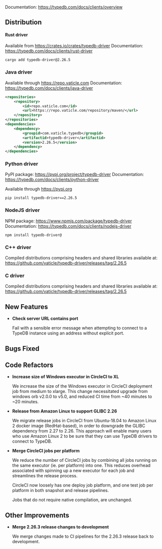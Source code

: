 Documentation: https://typedb.com/docs/clients/overview

## Distribution

#### Rust driver

Available from https://crates.io/crates/typedb-driver
Documentation: https://typedb.com/docs/clients/rust-driver


```sh
cargo add typedb-driver@2.26.5
```


### Java driver

Available through https://repo.vaticle.com
Documentation: https://typedb.com/docs/clients/java-driver

```xml
<repositories>
    <repository>
        <id>repo.vaticle.com</id>
        <url>https://repo.vaticle.com/repository/maven/</url>
    </repository>
</repositories>
<dependencies>
    <dependency>
        <groupid>com.vaticle.typedb</groupid>
        <artifactid>typedb-driver</artifactid>
        <version>2.26.5</version>
    </dependency>
</dependencies>
```

### Python driver

PyPI package: https://pypi.org/project/typedb-driver
Documentation: https://typedb.com/docs/clients/python-driver

Available through https://pypi.org

```
pip install typedb-driver==2.26.5
```

### NodeJS driver

NPM package: https://www.npmjs.com/package/typedb-driver
Documentation: https://typedb.com/docs/clients/nodejs-driver

```
npm install typedb-driver@
```

### C++ driver

Compiled distributions comprising headers and shared libraries available at: https://github.com/vaticle/typedb-driver/releases/tag/2.26.5

### C driver

Compiled distributions comprising headers and shared libraries available at: https://github.com/vaticle/typedb-driver/releases/tag/2.26.5



## New Features
- **Check server URL contains port**
  
  Fail with a sensible error message when attempting to connect to a TypeDB instance using an address without explicit port.
  
  

## Bugs Fixed


## Code Refactors
- **Increase size of Windows executor in CircleCI to XL**
  
  We increase the size of the Windows executor in CircleCI deployment job from medium to xlarge. This change necessitated upgrade from windows orb v2.0.0 to v5.0, and reduced CI time from ~40 minutes to ~20 minutes.
  
  
- **Release from Amazon Linux to support GLIBC 2.26**
  
  We migrate release jobs in CircleCI from Ubuntu-18.04 to Amazon Linux 2 docker image (RedHat-based), in order to downgrade the GLIBC dependency from 2.27 to 2.26. This approach will enable many users who use Amazon Linux 2 to be sure that they can use TypeDB drivers to connect to TypeDB.
  
  
  
- **Merge CircleCI jobs per platform**
  
  We reduce the number of CircleCI jobs by combining all jobs running on the same executor (ie. per platform) into one. This reduces overhead associated with spinning up a new executor for each job and streamlines the release process.
  
  CircleCI now loosely has one deploy job platform, and one test job per platform in both snapshot and release pipelines.
  
  Jobs that do not require native compilation, are unchanged.
  
  

## Other Improvements

- **Merge 2.26.3 release changes to development**
  
  We merge changes made to CI pipelines for the 2.26.3 release back to development.
  
    
